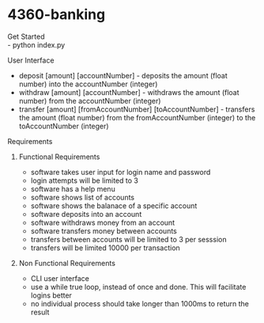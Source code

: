 # 4360-banking

Get Started    
    - python index.py 

User Interface
- deposit [amount] [accountNumber] - deposits the amount (float number) into the accountNumber (integer)
- withdraw [amount] [accountNumber] - withdraws the amount (float number) from the accountNumber (integer)
- transfer [amount] [fromAccountNumber] [toAccountNumber] - transfers the amount (float number) from the fromAccountNumber (integer) to the toAccountNumber (integer)


Requirements
1. Functional Requirements
    - software takes user input for login name and password
    - login attempts will be limited to 3
    - software has a help menu
    - software shows list of accounts
    - software shows the balanace of a specific account
    - software deposits into an account
    - software withdraws money from an account
    - software transfers money between accounts
    - transfers between accounts will be limited to 3 per sesssion
    - transfers will be limited 10000 per transaction

2. Non Functional Requirements
    - CLI user interface
    - use a while true loop, instead of once and done.  This will facilitate logins better
    - no individual process should take longer than 1000ms to return the result
